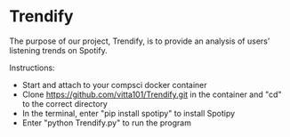 # Trendify
The purpose of our project, Trendify, is to provide an analysis of users’ listening trends on Spotify.

Instructions:
- Start and attach to your compsci docker container
- Clone https://github.com/vitta101/Trendify.git in the container and "cd" to the correct directory
- In the terminal, enter "pip install spotipy" to install Spotipy
- Enter "python Trendify.py" to run the program
